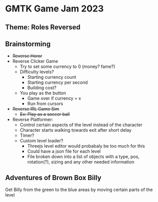 # GMTK Game Jam 2023

## Theme: **Roles Reversed**

## Brainstorming

- ~~Reverse Horor~~
- Reverse Clicker Game
  - Try to set some currency to 0 (money? fame?)
  - Difficulty levels?
    - Starting currency count
    - Starting currency per second
    - Building cost?
  - You play as the button
    - Game over if currency = x
    - Run from cursors
- ~~Reverse IRL Game Sim~~
  - ~~Ex: Play as a soccer ball~~
- Reverse Platformer:
  - Control certain aspects of the level instead of the character
  - Character starts walking towards exit after short delay
  - Timer?
  - Custom level loader?
    - Threejs level editor would probabaly be too much for this
    - Could have a json file for each level
    - File broken down into a list of objects with a type, pos, rotation(?), sizing and any other needed information

## Adventures of Brown Box Billy

Get Billy from the green to the blue areas by moving certain parts of the level
